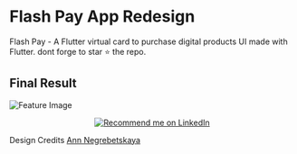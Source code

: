# Flash Pay App Redesign 

Flash Pay - A Flutter virtual card to purchase digital products UI made with Flutter. dont forge to star ⭐ the repo. 
## Final Result 
![Feature Image](https://cdn.dribbble.com/users/2017098/screenshots/8309675/media/fd3b6b98f9e0b5900cccd162ef047a9e.png)
<p align="center">
   
<a href="https://www.linkedin.com/in/askarmus/">
    <img src="https://img.shields.io/badge/Support-Recommed%2FEndorse%20me%20on%20Linkedin-yellow?style=for-the-badge&logo=linkedin" alt="Recommend me on LinkedIn" /></a>
 </p>

 Design Credits
[Ann Negrebetskaya](https://dribbble.com/shots/8309675-Flash-Pay-App)